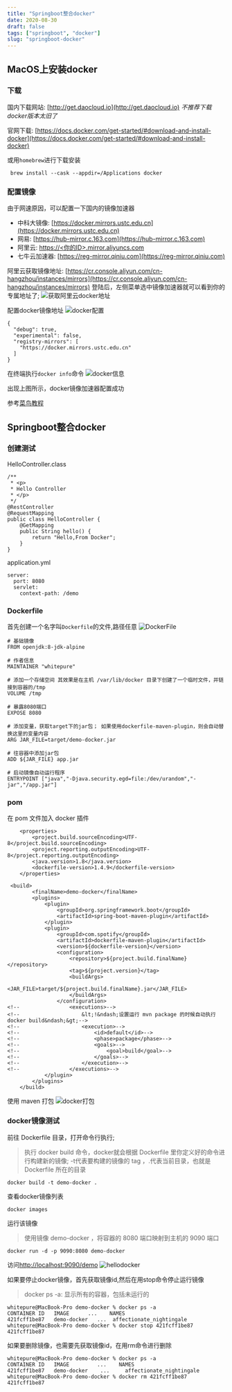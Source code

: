 ```yaml
---
title: "Springboot整合docker"
date: 2020-08-30
draft: false
tags: ["springboot", "docker"]
slug: "springboot-docker"
---
```


## MacOS上安装docker

### 下载
国内下载网站: [http://get.daocloud.io](http://get.daocloud.io) *不推荐下载docker版本太旧了*

官网下载: [https://docs.docker.com/get-started/#download-and-install-docker](https://docs.docker.com/get-started/#download-and-install-docker)

或用`homebrew`进行下载安装
```
 brew install --cask --appdir=/Applications docker
```
### 配置镜像
由于网速原因，可以配置一下国内的镜像加速器
- 中科大镜像: [https://docker.mirrors.ustc.edu.cn](https://docker.mirrors.ustc.edu.cn)
- 网易: [https://hub-mirror.c.163.com](https://hub-mirror.c.163.com)
- 阿里云: [https://<你的ID>.mirror.aliyuncs.com](https://<你的ID>.mirror.aliyuncs.com)
- 七牛云加速器: [https://reg-mirror.qiniu.com](https://reg-mirror.qiniu.com)

阿里云获取镜像地址: [https://cr.console.aliyun.com/cn-hangzhou/instances/mirrors](https://cr.console.aliyun.com/cn-hangzhou/instances/mirrors)
登陆后，左侧菜单选中镜像加速器就可以看到你的专属地址了;
![获取阿里云docker地址](/myblog/posts/images/application/获取阿里云docker地址.jpg)

配置docker镜像地址
![docker配置](/myblog/posts/images/application/docker配置.jpg)
```
{
  "debug": true,
  "experimental": false,
  "registry-mirrors": [
    "https://docker.mirrors.ustc.edu.cn"
  ]
}
```
在终端执行`docker info`命令
![docker信息](/myblog/posts/images/application/docker信息.jpg)

出现上图所示，docker镜像加速器配置成功

参考[菜鸟教程](https://www.runoob.com/docker/docker-mirror-acceleration.html)

## Springboot整合docker

### 创建测试
HelloController.class
```
/**
 * <p>
 * Hello Controller
 * </p>
 */
@RestController
@RequestMapping
public class HelloController {
    @GetMapping
    public String hello() {
        return "Hello,From Docker";
    }
}
```
application.yml
```
server:
  port: 8080
  servlet:
    context-path: /demo

```
### Dockerfile
首先创建一个名字叫`Dockerfile`的文件,路径任意
![DockerFile](/myblog/posts/images/application/dockerFile.jpg)
```
# 基础镜像
FROM openjdk:8-jdk-alpine

# 作者信息
MAINTAINER "whitepure"

# 添加一个存储空间 其效果是在主机 /var/lib/docker 目录下创建了一个临时文件，并链接到容器的/tmp
VOLUME /tmp

# 暴露8080端口
EXPOSE 8080

# 添加变量，获取target下的jar包； 如果使用dockerfile-maven-plugin，则会自动替换这里的变量内容
ARG JAR_FILE=target/demo-docker.jar

# 往容器中添加jar包
ADD ${JAR_FILE} app.jar

# 启动镜像自动运行程序
ENTRYPOINT ["java","-Djava.security.egd=file:/dev/urandom","-jar","/app.jar"]
```
### pom
在 pom 文件加入 docker 插件
```
    <properties>
        <project.build.sourceEncoding>UTF-8</project.build.sourceEncoding>
        <project.reporting.outputEncoding>UTF-8</project.reporting.outputEncoding>
        <java.version>1.8</java.version>
        <dockerfile-version>1.4.9</dockerfile-version>
    </properties>

 <build>
        <finalName>demo-docker</finalName>
        <plugins>
            <plugin>
                <groupId>org.springframework.boot</groupId>
                <artifactId>spring-boot-maven-plugin</artifactId>
            </plugin>
            <plugin>
                <groupId>com.spotify</groupId>
                <artifactId>dockerfile-maven-plugin</artifactId>
                <version>${dockerfile-version}</version>
                <configuration>
                    <repository>${project.build.finalName}</repository>
                    <tag>${project.version}</tag>
                    <buildArgs>
                        <JAR_FILE>target/${project.build.finalName}.jar</JAR_FILE>
                    </buildArgs>
                </configuration>
<!--                <executions>-->
<!--                    &lt;!&ndash;设置运行 mvn package 的时候自动执行docker build&ndash;&gt;-->
<!--                    <execution>-->
<!--                        <id>default</id>-->
<!--                        <phase>package</phase>-->
<!--                        <goals>-->
<!--                            <goal>build</goal>-->
<!--                        </goals>-->
<!--                    </execution>-->
<!--                </executions>-->
            </plugin>
        </plugins>
    </build>
```
使用 maven 打包
![docker打包](/myblog/posts/images/application/docker打包.jpg)

### docker镜像测试
前往 Dockerfile 目录，打开命令行执行;

>执行 docker build 命令，docker就会根据 Dockerfile 里你定义好的命令进行构建新的镜像;
-t代表要构建的镜像的 tag ，.代表当前目录，也就是 Dockerfile 所在的目录
```
docker build -t demo-docker .
```

查看docker镜像列表
```
docker images
```

运行该镜像
> 使用镜像 demo-docker ，将容器的 8080 端口映射到主机的 9090 端口
```
docker run -d -p 9090:8080 demo-docker
```

访问[http://localhost:9090/demo](http://localhost:9090)
![hellodocker](/myblog/posts/images/application/hellodocker.jpg)

如果要停止docker镜像，首先获取镜像id,然后在用stop命令停止运行镜像
> docker ps -a: 显示所有的容器，包括未运行的
```
whitepure@MacBook-Pro demo-docker % docker ps -a
CONTAINER ID   IMAGE      ...    NAMES
421fcff1be87   demo-docker   ...  affectionate_nightingale
whitepure@MacBook-Pro demo-docker % docker stop 421fcff1be87
421fcff1be87
```

如果要删除镜像，也需要先获取镜像id，在用rm命令进行删除
```
whitepure@MacBook-Pro demo-docker % docker ps -a
CONTAINER ID   IMAGE         ...    NAMES
421fcff1be87   demo-docker    ...     affectionate_nightingale
whitepure@MacBook-Pro demo-docker % docker rm 421fcff1be87
421fcff1be87
```



